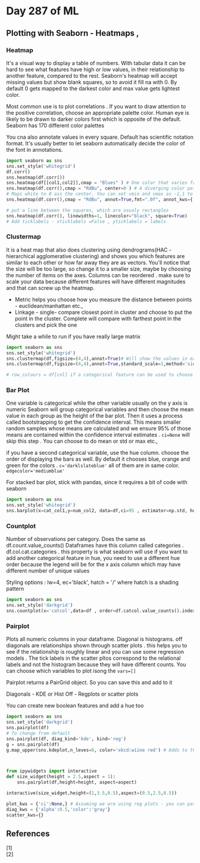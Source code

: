 # Day 287 of ML 

## Plotting with Seaborn - Heatmaps , 


### Heatmap 

It's a visual way to display a table of numbers. With tabular data it can be hard to see what features have high or low values, in their relationship to another feature, compared to the rest. Seaborn's heatmap will accept missing values but show blank squares, so to avoid it fill na with 0. By default 0 gets mapped to the darkest color and max value gets lightest color. 

Most common use is to plot correlations . If you want to draw attention to the positive correlation, choose an appropriate palette color. Human eye is likely to be drawn to darker colors first which is opposite of the default. Seaborn has 170 different color palettes 

You cna also annotate values in every square. Default has scientific notation format. It's usually better to let seaborn automatically decide the color of the font in annotations.


```python
import seaborn as sns
sns.set_style('whitegrid')
df.corr() 
sns.heatmap(df.corr())
sns.heatmap(df[[col1,col2]],cmap = "Blues" ) # One color that varies from lightest to darrkest shade
sns.heatmap(df.corr(),cmap = "RdBu", center=0 ) # A diverging color palette - Red down Blue up.
# Maps white to 0 ass the center. You can set vmin and vmax as -1,1 to make sure the scale on the right shows this range
sns.heatmap(df.corr(),cmap = "RdBu", annot=True,fmt=".0f", annot_kws={'fontsize': 3,'color':'black'}) 

# put a line between the squares, which are usualy rectangles
sns.heatmap(df.corr(), linewidths=1, linecolor="black", square=True)
# Add ticklabels - xticklabels =False , yticklabels = labels 

```



### Clustermap

It is a heat map that also does clustering using dendrograms(HAC -  hierarchical agglomerative clustering) and shows you which features are similar to each other or how far away they are as vectors. You'll notice that the size will be too large, so change it to a smaller size, maybe by choosing the number of items on the axes. Columns can be reordered . make sure to scale your data because different features will have different magnitudes and that can screw up the heatmap. 

* Metric helps you choose how you measure the distance between points -  euclidean/manhattan etc., 
* Linkage - single- compare closest point in cluster and choose to put the point in the cluster. Complete will compare with farthest point in the clusters and pick the one  

Might take a while to run if you have really large matrix 

```python
import seaborn as sns
sns.set_style('whitegrid')
sns.clustermap(df,figsize=(4,4),annot=True)# Will show the values in each square 
sns.clustermap(df,figsize=(4,4),annot=True,standard_scale=1,method='single',metric='cityblock')

# row_colours = df[col] if a categorical feature can be used to choose a color and show them together 

```



###  Bar Plot

One variable is categorical while the other variable usually on the y axis is numeric
Seaborn will group categorical variables and then choose the mean value in each group as the height of the bar plot. Then it uses a process called bootstrapping to get the confidence interval. This means smaller random samples whose means are calculated and we ensure 95% of those means are contained within the confidence interval estimates .  `ci=None` will skip this step . You can choose to do mean or std or max etc.,

if you have a second categorical variable, use the hue column. choose the order of displaying the bars as well. By default it chooses blue, orange and green for the colors .  `c='darklslateblue'` all of them are in same color. `edgecolor='mediumblue'`

For stacked bar plot, stick with pandas, since it requires a bit of code with seaborn 

```python
import seaborn as sns
sns.set_style('whitegrid')
sns.barplot(x=cat_col1,y=num_col2, data=df,ci=95 , estimator=np.std, hue=cat_col2, order=[] )

```



### Countplot

Number of observations per category. Does the same as df.count.value_counts()
Dataframes have this column called categories .  df.col.cat.categories . this property is what seaborn will use 
if you want to add another categorical feature in hue, you need to use a different hue order because the legend will be for the x axis column which may have different number of unique values

Styling options :  lw=4, ec='black', hatch = '/'  where hatch is a shading pattern 

```python
import seaborn as sns
sns.set_style('darkgrid')
sns.countplot(x='catcol',data=df , order=df.catcol.value_counts().index) # Orders them by most frequent. reverse by using [::-1]

```



### Pairplot

Plots all numeric columns in your dataframe. Diagonal is histograms. off diagonals are relationships shown through scatter plots . this helps you to see if the relationship is roughly linear and you can use some regression models . The tick labels in the scatter pltos correspond to the relational labels and not the histogram because they will have different counts. You can choose which variables to plot isong the `vars=[]` 

Pairplot returns a PairGrid object. So you can save this and add to it

Diagonals - KDE or Hist
Off -  Regplots or scatter plots 

You can create new boolean features and add a hue too 

```python
import seaborn as sns
sns.set_style('darkgrid')
sns.pairplot(df)
# To change from default 
sns.pairplot(df, diag_kind='kde', kind='reg')
g = sns.pairplot(df)
g.map_upper(sns.kdeplot,n_leves=6, color='xkcd:wiine red') # Adds to the upper triangle 



from ipywidgets import interactive
def size_widget(height = 2.5,aspect = 1):
    sns.pairplot(df,height=height, aspect=aspect)

interactive(size_widget,height=(1,3.5,0.5),aspect=(0.5,2.5,0.5))

plot_kws = {'ci':None,} # Assuming we are using reg plots - you can pass in anything relevanmt to that
diag_kws = {'alpha':0.5,'color':'gray'} 
scatter_kws={}

```

**References**
------------
[1]  
[2]